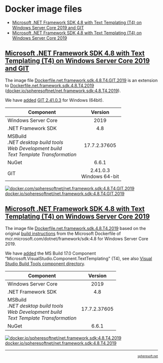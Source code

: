 # Docker image files

- [Microsoft .NET Framework SDK 4.8 with Text Templating (T4) on Windows Server Core 2019 and GIT](##microsoft-net-framework-sdk-48-with-text-templating-t4-on-windows-server-core-2019-and-git)
- [Microsoft .NET Framework SDK 4.8 with Text Templating (T4) on Windows Server Core 2019](#microsoft-net-framework-sdk-48-with-text-templating-t4-on-windows-server-core-2019)



## [Microsoft .NET Framework SDK 4.8 with Text Templating (T4) on Windows Server Core 2019 and GIT](#)

The image file [Dockerfile.net.framework.sdk.4.8.T4.GIT.2019](Dockerfile.net.framework.sdk.4.8.T4.GIT.2019)
is an extension to [Dockerfile.net.framework.sdk.4.8.T4.2019](Dockerfile.net.framework.sdk.4.8.T4.2019) ([docker.io/spheresoftnet/net.framework.sdk:4.8.T4.2019](https://hub.docker.com/layers/spheresoftnet/net.framework.sdk/4.8.T4.2019/images/sha256-7cc07347007f911207a5870a442edce1389610138e07eaa88f012166886b8e4b)).

We have [added](Dockerfile.net.framework.sdk.4.8.T4.GIT.2019#L8-L13) [GIT 2.41.0.3](https://github.com/git-for-windows/git/releases/download/v2.41.0.windows.3/Git-2.41.0.3-64-bit.exe) for Windows (64bit).

| Component           | Version      |
| ---                 | :-:          |
| Windows Server Core | 2019         |
| .NET Framework SDK  | 4.8          |
| MSBuild<br/>*.NET desktop build tools*<br/>*Web Development build*<br/>*Text Template Transformation*| 17.7.2.37605 |
| NuGet               | 6.6.1        |
| GIT                 | 2.41.0.3<br/>Windows 64-bit |

[![docker.com/spheresoftnet/net.framework.sdk:4.8.T4.GIT.2019](https://www.docker.com/wp-content/uploads/2023/04/cropped-Docker-favicon-32x32.png) docker.io/spheresoftnet/net.framework.sdk:4.8.T4.GIT.2019](https://hub.docker.com/layers/spheresoftnet/net.framework.sdk/4.8.T4.GIT.2019/images/sha256-18afc4614db58fbbae183a522f686c24730d09048ec379c798e2af14ecddc03d)



## [Microsoft .NET Framework SDK 4.8 with Text Templating (T4) on Windows Server Core 2019](#)

The image file [Dockerfile.net.framework.sdk.4.8.T4.2019](Dockerfile.net.framework.sdk.4.8.T4.2019)
based on the original [build instructions](https://github.com/microsoft/dotnet-framework-docker/blob/main/src/sdk/4.8/windowsservercore-ltsc2019/Dockerfile)
from the Microsoft Dockerfile of mcr.microsoft.com/dotnet/framework/sdk:4.8 for Windows Server Core
2019.

We have [added](Dockerfile.net.framework.sdk.4.8.T4.2019#L40) the MS Build 17.0 Component "Microsoft.VisualStudio.Component.TextTemplating" (T4), see also
[Visual Studio Build Tools component directory](https://learn.microsoft.com/en-us/visualstudio/install/workload-component-id-vs-build-tools?view=vs-2022).

| Component           | Version      |
| ---                 | :-:          |
| Windows Server Core | 2019         |
| .NET Framework SDK  | 4.8          |
| MSBuild<br/>*.NET desktop build tools*<br/>*Web Development build*<br/>*Text Template Transformation*| 17.7.2.37605 |
| NuGet               | 6.6.1        |

[![docker.io/spheresoftnet/net.framework.sdk:4.8.T4.2019](https://www.docker.com/wp-content/uploads/2023/04/cropped-Docker-favicon-32x32.png) docker.io/spheresoftnet/net.framework.sdk:4.8.T4.2019](https://hub.docker.com/layers/spheresoftnet/net.framework.sdk/4.8.T4.2019/images/sha256-7cc07347007f911207a5870a442edce1389610138e07eaa88f012166886b8e4b)



<!-- FOOTER -->
<hr style="height: 1px" />
<a href="http://spheresoft.net" style="font-size: 0.7em; float: right">spheresoft.net</a>
